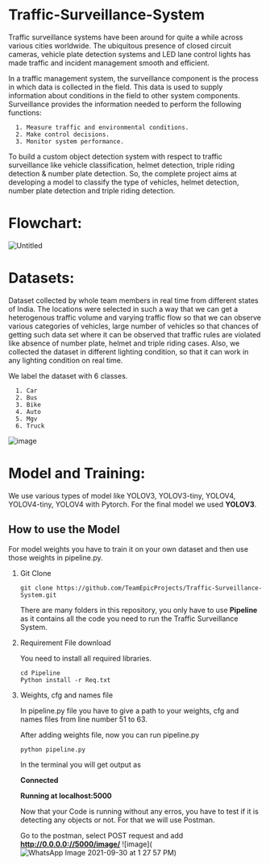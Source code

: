 # Traffic-Surveillance-System

Traffic surveillance systems have been around for quite a while across various cities worldwide. The ubiquitous presence of closed circuit cameras, vehicle plate detection systems and LED lane control lights has made traffic and incident management smooth and efficient. 

In a traffic management system, the surveillance component is the process in which data is collected in the field. This data is used to supply information about conditions in the field to other system components. Surveillance provides the information needed to perform the following functions:
      
      1. Measure traffic and environmental conditions. 
      2. Make control decisions. 
      3. Monitor system performance.

To build a custom object detection system with respect to traffic surveillance like vehicle classification, helmet detection, triple riding detection & number plate detection. So, the complete project aims at developing a model to classify the type of vehicles, helmet detection, number plate detection and triple riding detection.

# Flowchart:
![Untitled](https://user-images.githubusercontent.com/73810961/135345373-d5004c0c-b84a-4d5b-9c56-6a2131b107d5.png)

# Datasets:
Dataset collected by whole team members in real time from different states of India. The locations were selected in such a way that we can get a heterogenous traffic volume and varying traffic flow so that we can observe various categories of vehicles, large number of vehicles so that chances of getting such data set where it can be observed that traffic rules are violated like absence of number plate, helmet and triple riding cases. Also, we collected the dataset in different lighting condition, so that it can work in any lighting condition on real time.

We label the dataset with 6 classes.

      1. Car
      2. Bus
      3. Bike
      4. Auto
      5. Mgv
      6. Truck

![image](https://user-images.githubusercontent.com/73810961/135346376-477e321f-9d77-4776-8c85-1843616a80ab.jpg)

# Model and Training:
We use various types of model like YOLOV3, YOLOV3-tiny, YOLOV4, YOLOV4-tiny, YOLOV4 with Pytorch. For the final model we used **YOLOV3**. 

## How to use the Model
For model weights you have to train it on your own dataset and then use those weights in pipeline.py.

1. Git Clone

       git clone https://github.com/TeamEpicProjects/Traffic-Surveillance-System.git

      There are many folders in this repository, you only have to use **Pipeline** as it contains all the code you need to run the Traffic Surveillance System.


2. Requirement File download

      You need to install all required  libraries. 
      
       cd Pipeline
       Python install -r Req.txt

3. Weights, cfg and names file

      In pipeline.py file you have to give a path to your weights, cfg and names files from line number 51 to 63.
      
      After adding weights file, now you can run pipeline.py
      
       python pipeline.py
       
      In the terminal you will get output as 
      
      **Connected**
      
      **Running at localhost:5000**
      
      Now that your Code is running without any erros, you have to test if it is detecting any objects or not. For that we will use Postman.
      
      Go to the postman, select POST request and add **http://0.0.0.0://5000/image/** 
![image](![WhatsApp Image 2021-09-30 at 1 27 57 PM](https://user-images.githubusercontent.com/54981696/135412202-ad81b218-2860-4f9e-bb5a-c8d91988b9b4.jpeg))
